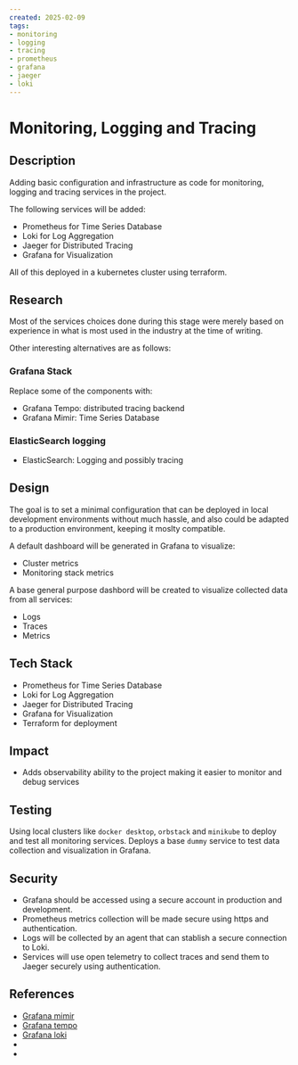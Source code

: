 ```yaml
---
created: 2025-02-09
tags:
- monitoring
- logging
- tracing
- prometheus
- grafana
- jaeger
- loki
---
```


# Monitoring, Logging and Tracing

## Description

Adding basic configuration and infrastructure as code for monitoring, logging and tracing services in the project.

The following services will be added:
- Prometheus for Time Series Database
- Loki for Log Aggregation
- Jaeger for Distributed Tracing
- Grafana for Visualization

All of this deployed in a kubernetes cluster using terraform.


## Research

<!-- Research content or related articles and documentation -->

Most of the services choices done during this stage were merely based on experience in what is most used in the industry at the time of writing.

Other interesting alternatives are as follows:

### Grafana Stack

Replace some of the components with:

- Grafana Tempo: distributed tracing backend
- Grafana Mimir: Time Series Database

### ElasticSearch logging

- ElasticSearch: Logging and possibly tracing



## Design

The goal is to set a minimal configuration that can be deployed in local development environments without much hassle, and also could be adapted to a production environment, keeping it moslty compatible.

A default dashboard will be generated in Grafana to visualize:

- Cluster metrics
- Monitoring stack metrics

A base general purpose dashbord will be created to visualize collected data from all services:

- Logs
- Traces
- Metrics


## Tech Stack

<!-- list of technologies used -->

- Prometheus for Time Series Database
- Loki for Log Aggregation
- Jaeger for Distributed Tracing
- Grafana for Visualization
- Terraform for deployment


## Impact

<!-- Impact of this feature in the project -->

- Adds observability ability to the project making it easier to monitor and debug services


## Testing

<!-- How test should be implemented to ensure quality of the feature -->

Using local clusters like `docker desktop`, `orbstack` and `minikube` to deploy and test all monitoring services. Deploys a base `dummy` service to test data collection and visualization in Grafana.

## Security

<!-- Security impact and measures taken to improve or mitigate security issues -->

- Grafana should be accessed using a secure account in production and development.
- Prometheus metrics collection will be made secure using https and authentication.
- Logs will be collected by an agent that can stablish a secure connection to Loki.
- Services will use open telemetry to collect traces and send them to Jaeger securely using authentication.


## References

<!-- Any relevant articles, books, or links -->

- [Grafana mimir](https://grafana.com/oss/mimir/)
- [Grafana tempo](https://grafana.com/oss/tempo/)
- [Grafana loki](https://grafana.com/oss/loki/)
-
- [](https://github.com/squareops/terraform-kubernetes-grafana-stack)